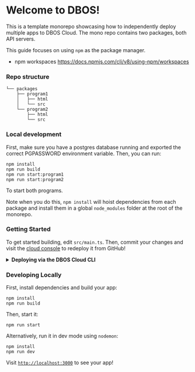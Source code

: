 # Welcome to DBOS!

This is a template monorepo showcasing how to independently deploy multiple apps to DBOS Cloud. The mono repo contains two packages, both API servers.

This guide focuses on using `npm` as the package manager.

- npm workspaces https://docs.npmjs.com/cli/v8/using-npm/workspaces

### Repo structure

```shell
└── packages
    ├── program1
    │   ├── html
    │   └── src
    └── program2
        ├── html
        └── src
```

### Local development

First, make sure you have a postgres database running and exported the correct PGPASSWORD environment variable.
Then, you can run:

```shell
npm install
npm run build
npm run start:program1
npm run start:program2
```

To start both programs.

Note when you do this, `npm install` will hoist dependencies from each package and install them in a global `node_modules` folder at the root of the monorepo.

### Getting Started

To get started building, edit `src/main.ts`.
Then, commit your changes and visit the [cloud console](https://console.dbos.dev/applications) to redeploy it from GitHub!


<details>
<summary><strong>Deploying via the DBOS Cloud CLI</strong></summary>

You can also deploy this app via the DBOS Cloud CLI.
Install it globally with this command:

```shell
npm i -g @dbos-inc/dbos-cloud
```

Then, run this command to deploy your app:

```shell
dbos-cloud app deploy
```
</details>

### Developing Locally

First, install dependencies and build your app:

```shell
npm install
npm run build
```

Then, start it:

```shell
npm run start
```

Alternatively, run it in dev mode using `nodemon`:

```shell
npm install
npm run dev
```

Visit [`http://localhost:3000`](http://localhost:3000) to see your app!
